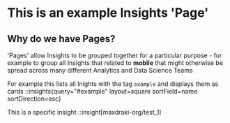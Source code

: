 # This is an example Insights 'Page'

## Why do we have Pages?
'Pages' allow Insights to be grouped together for a particular purpose - for example to group all Insights that related to **mobile** that might otherwise be spread across many different Analytics and Data Science Teams

For example this lists all Inights with the tag `example` and displays them as cards
::insights{query="#example" layout=square sortField=name sortDirection=asc}

This is a specific insight 
::insight[maxdraki-org/test_1]

